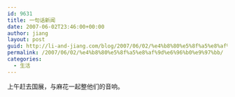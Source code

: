 ```yaml
---
id: 9631
title: 一句话新闻
date: 2007-06-02T23:46:00+00:00
author: jiang
layout: post
guid: http://li-and-jiang.com/blog/2007/06/02/%e4%b8%80%e5%8f%a5%e8%af%9d%e6%96%b0%e9%97%bb/
permalink: /2007/06/02/%e4%b8%80%e5%8f%a5%e8%af%9d%e6%96%b0%e9%97%bb/
categories:
  - 生活
---
```

上午赶去国展，与麻花一起整他们的音响。